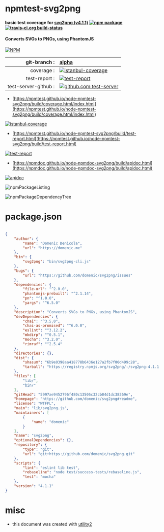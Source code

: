 # npmtest-svg2png

#### basic test coverage for  [svg2png (v4.1.1)](https://github.com/domenic/svg2png#readme)  [![npm package](https://img.shields.io/npm/v/npmtest-svg2png.svg?style=flat-square)](https://www.npmjs.org/package/npmtest-svg2png) [![travis-ci.org build-status](https://api.travis-ci.org/npmtest/node-npmtest-svg2png.svg)](https://travis-ci.org/npmtest/node-npmtest-svg2png)

#### Converts SVGs to PNGs, using PhantomJS

[![NPM](https://nodei.co/npm/svg2png.png?downloads=true&downloadRank=true&stars=true)](https://www.npmjs.com/package/svg2png)

| git-branch : | [alpha](https://github.com/npmtest/node-npmtest-svg2png/tree/alpha)|
|--:|:--|
| coverage : | [![istanbul-coverage](https://npmtest.github.io/node-npmtest-svg2png/build/coverage.badge.svg)](https://npmtest.github.io/node-npmtest-svg2png/build/coverage.html/index.html)|
| test-report : | [![test-report](https://npmtest.github.io/node-npmtest-svg2png/build/test-report.badge.svg)](https://npmtest.github.io/node-npmtest-svg2png/build/test-report.html)|
| test-server-github : | [![github.com test-server](https://npmtest.github.io/node-npmtest-svg2png/GitHub-Mark-32px.png)](https://npmtest.github.io/node-npmtest-svg2png/build/app/index.html) | | build-artifacts : | [![build-artifacts](https://npmtest.github.io/node-npmtest-svg2png/glyphicons_144_folder_open.png)](https://github.com/npmtest/node-npmtest-svg2png/tree/gh-pages/build)|

- [https://npmtest.github.io/node-npmtest-svg2png/build/coverage.html/index.html](https://npmtest.github.io/node-npmtest-svg2png/build/coverage.html/index.html)

[![istanbul-coverage](https://npmtest.github.io/node-npmtest-svg2png/build/screenCapture.buildCi.browser.%252Ftmp%252Fbuild%252Fcoverage.lib.html.png)](https://npmtest.github.io/node-npmtest-svg2png/build/coverage.html/index.html)

- [https://npmtest.github.io/node-npmtest-svg2png/build/test-report.html](https://npmtest.github.io/node-npmtest-svg2png/build/test-report.html)

[![test-report](https://npmtest.github.io/node-npmtest-svg2png/build/screenCapture.buildCi.browser.%252Ftmp%252Fbuild%252Ftest-report.html.png)](https://npmtest.github.io/node-npmtest-svg2png/build/test-report.html)

- [https://npmdoc.github.io/node-npmdoc-svg2png/build/apidoc.html](https://npmdoc.github.io/node-npmdoc-svg2png/build/apidoc.html)

[![apidoc](https://npmdoc.github.io/node-npmdoc-svg2png/build/screenCapture.buildCi.browser.%252Ftmp%252Fbuild%252Fapidoc.html.png)](https://npmdoc.github.io/node-npmdoc-svg2png/build/apidoc.html)

![npmPackageListing](https://npmtest.github.io/node-npmtest-svg2png/build/screenCapture.npmPackageListing.svg)

![npmPackageDependencyTree](https://npmtest.github.io/node-npmtest-svg2png/build/screenCapture.npmPackageDependencyTree.svg)



# package.json

```json

{
    "author": {
        "name": "Domenic Denicola",
        "url": "https://domenic.me"
    },
    "bin": {
        "svg2png": "bin/svg2png-cli.js"
    },
    "bugs": {
        "url": "https://github.com/domenic/svg2png/issues"
    },
    "dependencies": {
        "file-url": "^2.0.0",
        "phantomjs-prebuilt": "^2.1.14",
        "pn": "^1.0.0",
        "yargs": "^6.5.0"
    },
    "description": "Converts SVGs to PNGs, using PhantomJS",
    "devDependencies": {
        "chai": "^3.5.0",
        "chai-as-promised": "^6.0.0",
        "eslint": "^3.12.2",
        "mkdirp": "^0.5.1",
        "mocha": "^3.2.0",
        "rimraf": "^2.5.4"
    },
    "directories": {},
    "dist": {
        "shasum": "6b9e0398aa418778b6436e127a2fb7f00d499c28",
        "tarball": "https://registry.npmjs.org/svg2png/-/svg2png-4.1.1.tgz"
    },
    "files": [
        "lib/",
        "bin/"
    ],
    "gitHead": "5997ae9452796f480c13506c32cb04d1dc38369e",
    "homepage": "https://github.com/domenic/svg2png#readme",
    "license": "WTFPL",
    "main": "lib/svg2png.js",
    "maintainers": [
        {
            "name": "domenic"
        }
    ],
    "name": "svg2png",
    "optionalDependencies": {},
    "repository": {
        "type": "git",
        "url": "git+https://github.com/domenic/svg2png.git"
    },
    "scripts": {
        "lint": "eslint lib test",
        "rebaseline": "node test/success-tests/rebaseline.js",
        "test": "mocha"
    },
    "version": "4.1.1"
}
```



# misc
- this document was created with [utility2](https://github.com/kaizhu256/node-utility2)
